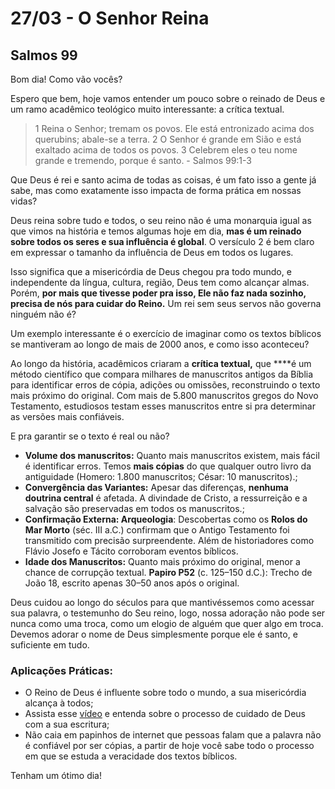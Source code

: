 # 27/03 - O Senhor Reina

## Salmos 99

Bom dia! Como vão vocês? 

Espero que bem, hoje vamos entender um pouco sobre o reinado de Deus e um ramo acadêmico teológico muito interessante: a crítica textual.

> 1 Reina o Senhor; tremam os povos. Ele está entronizado acima dos querubins; abale-se a terra. 2 O Senhor é grande em Sião e está exaltado acima de todos os povos. 3 Celebrem eles o teu nome grande e tremendo, porque é santo. - Salmos 99:1-3
> 

Que Deus é rei e santo acima de todas as coisas, é um fato isso a gente já sabe, mas como exatamente isso impacta de forma prática em nossas vidas? 

Deus reina sobre tudo e todos, o seu reino não é uma monarquia igual as que vimos na história e temos algumas hoje em dia, **mas é um reinado sobre todos os seres e sua influência é global**. O versículo 2 é bem claro em expressar o tamanho da influência de Deus em todos os lugares.

Isso significa que a misericórdia de Deus chegou pra todo mundo, e independente da língua, cultura, região, Deus tem como alcançar almas. Porém, **por mais que tivesse poder pra isso, Ele não faz nada sozinho, precisa de nós para cuidar do Reino.** Um rei sem seus servos não governa ninguém não é?

Um exemplo interessante é o exercício de imaginar como os textos bíblicos se mantiveram ao longo de mais de 2000 anos, e como isso aconteceu? 

Ao longo da história, acadêmicos criaram a **crítica textual,** que ****é um método científico que compara milhares de manuscritos antigos da Bíblia para identificar erros de cópia, adições ou omissões, reconstruindo o texto mais próximo do original. Com mais de 5.800 manuscritos gregos do Novo Testamento, estudiosos testam esses manuscritos entre si pra determinar as versões mais confiáveis.

E pra garantir se o texto é real ou não?

- **Volume dos manuscritos:** Quanto mais manuscritos existem, mais fácil é identificar erros. Temos **mais cópias** do que qualquer outro livro da antiguidade (Homero: 1.800 manuscritos; César: 10 manuscritos).;
- **Convergência das Variantes:** Apesar das diferenças, **nenhuma doutrina central** é afetada. A divindade de Cristo, a ressurreição e a salvação são preservadas em todos os manuscritos.;
- **Confirmação Externa: Arqueologia**: Descobertas como os **Rolos do Mar Morto** (séc. III a.C.) confirmam que o Antigo Testamento foi transmitido com precisão surpreendente. Além de historiadores como Flávio Josefo e Tácito corroboram eventos bíblicos.
- **Idade dos Manuscritos:** Quanto mais próximo do original, menor a chance de corrupção textual. **Papiro P52** (c. 125–150 d.C.): Trecho de João 18, escrito apenas 30–50 anos após o original.

Deus cuidou ao longo do séculos para que mantivéssemos como acessar sua palavra, o testemunho do Seu reino, logo, nossa adoração não pode ser nunca como uma troca, como um elogio de alguém que quer algo em troca. Devemos adorar o nome de Deus simplesmente porque ele é santo, e suficiente em tudo.

### Aplicações Práticas:

- O Reino de Deus é influente sobre todo o mundo, a sua misericórdia alcança à todos;
- Assista esse [vídeo](https://youtu.be/M5PiCa3xkPc?si=skFhwpDKyIT9F1-q) e entenda sobre o processo de cuidado de Deus com a sua escritura;
- Não caia em papinhos de internet que pessoas falam que a palavra não é confiável por ser cópias, a partir de hoje você sabe todo o processo em que se estuda a veracidade dos textos bíblicos.

Tenham um ótimo dia!
